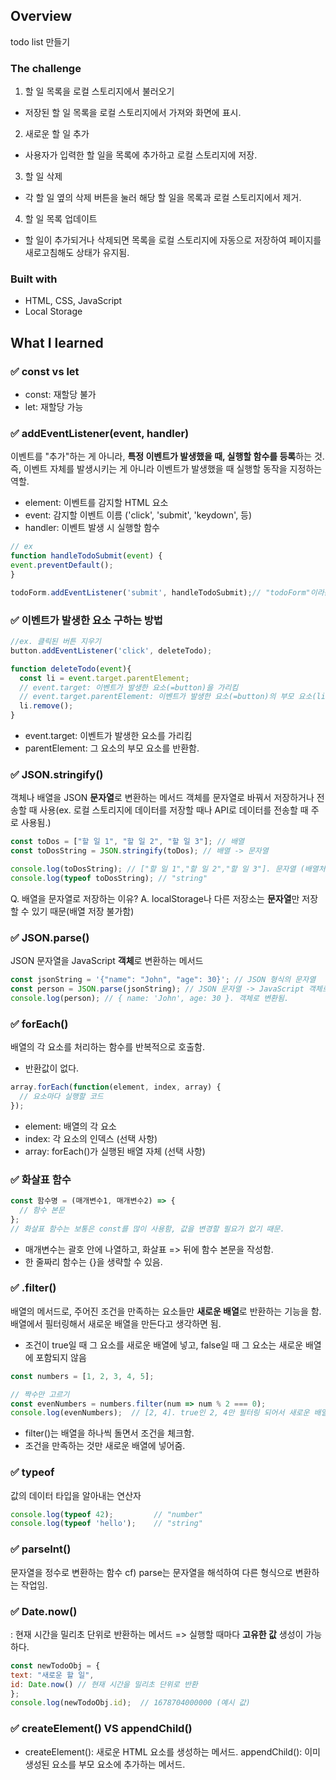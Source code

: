 ## Overview
todo list 만들기

### The challenge
1. 할 일 목록을 로컬 스토리지에서 불러오기
- 저장된 할 일 목록을 로컬 스토리지에서 가져와 화면에 표시.
2. 새로운 할 일 추가
- 사용자가 입력한 할 일을 목록에 추가하고 로컬 스토리지에 저장.
3. 할 일 삭제 
- 각 할 일 옆의 삭제 버튼을 눌러 해당 할 일을 목록과 로컬 스토리지에서 제거.
4. 할 일 목록 업데이트 
- 할 일이 추가되거나 삭제되면 목록을 로컬 스토리지에 자동으로 저장하여 페이지를 새로고침해도 상태가 유지됨.

### Built with
- HTML, CSS, JavaScript 
- Local Storage

## What I learned

### ✅ const vs let
- const: 재할당 불가
- let: 재할당 가능

### ✅ addEventListener(event, handler) 
이벤트를 "추가"하는 게 아니라, **특정 이벤트가 발생했을 때, 실행할 함수를 등록**하는 것.
즉, 이벤트 자체를 발생시키는 게 아니라 이벤트가 발생했을 때 실행할 동작을 지정하는 역할.

- element: 이벤트를 감지할 HTML 요소 
- event: 감지할 이벤트 이름 ('click', 'submit', 'keydown', 등)
- handler: 이벤트 발생 시 실행할 함수

```javascript
// ex
function handleTodoSubmit(event) {
event.preventDefault();
}

todoForm.addEventListener('submit', handleTodoSubmit);// "todoForm"이라는 폼 요소에서 submit 이벤트가 발생하면 handleTodoSubmit 함수를 실행해라
```
### ✅ 이벤트가 발생한 요소 구하는 방법
```javascript
//ex. 클릭된 버튼 지우기
button.addEventListener('click', deleteTodo);

function deleteTodo(event){
  const li = event.target.parentElement;
  // event.target: 이벤트가 발생한 요소(=button)을 가리킴
  // event.target.parentElement: 이벤트가 발생한 요소(=button)의 부모 요소(li)를 반환
  li.remove();
}
```
- event.target: 이벤트가 발생한 요소를 가리킴
- parentElement: 그 요소의 부모 요소를 반환함.

### ✅ JSON.stringify()
객체나 배열을 JSON **문자열**로 변환하는 메서드
객체를 문자열로 바꿔서 저장하거나 전송할 때 사용(ex. 로컬 스토리지에 데이터를 저장할 때나 API로 데이터를 전송할 때 주로 사용됨.)
```javascript
const toDos = ["할 일 1", "할 일 2", "할 일 3"]; // 배열 
const toDosString = JSON.stringify(toDos); // 배열 -> 문자열 

console.log(toDosString); // ["할 일 1","할 일 2","할 일 3"]. 문자열 (배열처럼 보이지만 실제로는 문자열임.)
console.log(typeof toDosString); // "string"
```
Q. 배열을 문자열로 저장하는 이유?
A. localStorage나 다른 저장소는 **문자열**만 저장할 수 있기 때문(배열 저장 불가함)

### ✅ JSON.parse()
JSON 문자열을 JavaScript **객체**로 변환하는 메서드
```javascript
const jsonString = '{"name": "John", "age": 30}'; // JSON 형식의 문자열
const person = JSON.parse(jsonString); // JSON 문자열 -> JavaScript 객체로 변환함.
console.log(person); // { name: 'John', age: 30 }. 객체로 변환됨.
```
### ✅ forEach()
배열의 각 요소를 처리하는 함수를 반복적으로 호출함.
- 반환값이 없다.
```javascript
array.forEach(function(element, index, array) {
  // 요소마다 실행할 코드
});
```
- element: 배열의 각 요소 
- index: 각 요소의 인덱스 (선택 사항)
- array: forEach()가 실행된 배열 자체 (선택 사항)

### ✅ 화살표 함수
```javascript
const 함수명 = (매개변수1, 매개변수2) => {
  // 함수 본문
};
// 화살표 함수는 보통은 const를 많이 사용함, 값을 변경할 필요가 없기 때문.
```
- 매개변수는 괄호 안에 나열하고, 화살표 => 뒤에 함수 본문을 작성함. 
- 한 줄짜리 함수는 {}을 생략할 수 있음.

### ✅ .filter()
배열의 메서드로, 주어진 조건을 만족하는 요소들만 **새로운 배열**로 반환하는 기능을 함.
배열에서 필터링해서 새로운 배열을 만든다고 생각하면 됨.
- 조건이 true일 때 그 요소를 새로운 배열에 넣고, false일 때 그 요소는 새로운 배열에 포함되지 않음
```javascript
const numbers = [1, 2, 3, 4, 5];

// 짝수만 고르기
const evenNumbers = numbers.filter(num => num % 2 === 0);
console.log(evenNumbers);  // [2, 4]. true인 2, 4만 필터링 되어서 새로운 배열로 만들어 짐.
```
- filter()는 배열을 하나씩 돌면서 조건을 체크함.
- 조건을 만족하는 것만 새로운 배열에 넣어줌.

### ✅ typeof
값의 데이터 타입을 알아내는 연산자
```javascript
console.log(typeof 42);         // "number"
console.log(typeof 'hello');    // "string"
```
### ✅ parseInt()
문자열을 정수로 변환하는 함수
cf) parse는 문자열을 해석하여 다른 형식으로 변환하는 작업임.

### ✅ Date.now()
: 현재 시간을 밀리초 단위로 반환하는 메서드 => 실행할 때마다 **고유한 값** 생성이 가능하다. 

```javascript
const newTodoObj = {
text: "새로운 할 일",
id: Date.now() // 현재 시간을 밀리초 단위로 반환
};
console.log(newTodoObj.id);  // 1678704000000 (예시 값)
```

### ✅ createElement() VS appendChild()
- createElement(): 새로운 HTML 요소를 생성하는 메서드. 
appendChild(): 이미 생성된 요소를 부모 요소에 추가하는 메서드.
